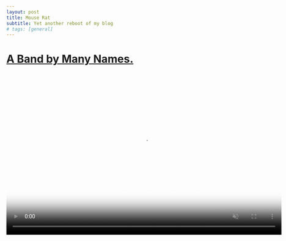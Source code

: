 ```yaml
---
layout: post
title: Mouse Rat
subtitle: Yet another reboot of my blog
# tags: [general]
---
```


# <blockquote class="imgur-embed-pub" lang="en" data-id="YS1jHlp">
#   <a href="//imgur.com/YS1jHlp">A Band by Many Names.</a>
# </blockquote>
# <script async src="//s.imgur.com/min/embed.js" charset="utf-8"></script>

<video poster="//i.imgur.com/YS1jHlph.jpg" preload="auto" autoplay="autoplay" muted="muted" loop="loop" webkit-playsinline="" style="width: 720px; height: 404px;">
                <source src="//i.imgur.com/YS1jHlp.mp4" type="video/mp4">
            </video>

